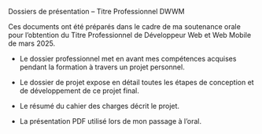 Dossiers de présentation – Titre Professionnel DWWM

Ces documents ont été préparés dans le cadre de ma soutenance orale pour l’obtention du Titre Professionnel de Développeur Web et Web Mobile de mars 2025.

- Le dossier professionnel met en avant mes compétences acquises pendant la formation à travers un projet personnel.

- Le dossier de projet expose en détail toutes les étapes de conception et de développement de ce projet final.
  
- Le résumé du cahier des charges décrit le projet.

- La présentation PDF utilisé lors de mon passage à l’oral.
